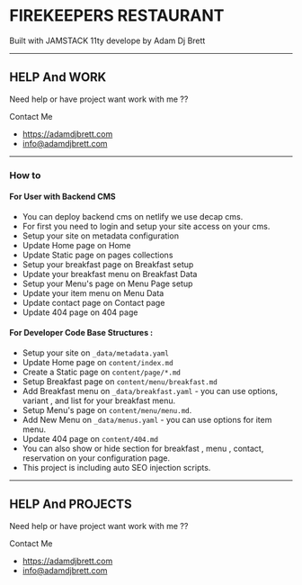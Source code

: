# FIREKEEPERS RESTAURANT

Built with JAMSTACK 11ty develope by Adam Dj Brett

---

## HELP And WORK

Need help or have project want work with me ??

Contact Me
+ https://adamdjbrett.com
+ info@adamdjbrett.com

---

### How to

#### For User with Backend CMS
+ You can deploy backend cms on netlify we use decap cms.
+ For first you need to login and setup your site access on your cms.
+ Setup your site on metadata configuration
+ Update Home page on Home
+ Update Static page on pages collections
+ Setup your breakfast page on Breakfast setup
+ Update your breakfast menu on Breakfast Data
+ Setup your Menu's page on Menu Page setup
+ Update your item menu on Menu Data
+ Update contact page on Contact page
+ Update 404 page on 404 page

#### For Developer Code Base Structures : 
+ Setup your site on `_data/metadata.yaml`
+ Update Home page on `content/index.md`
+ Create a Static page on `content/page/*.md`
+ Setup Breakfast page on `content/menu/breakfast.md`
+ Add Breakfast menu on `_data/breakfast.yaml` - you can use options, variant , and list for your breakfast menu.
+ Setup Menu's page on `content/menu/menu.md`.
+ Add New Menu on `_data/menus.yaml`  - you can use options for item menu.
+ Update 404 page on `content/404.md`
+ You can also show or hide section for breakfast , menu , contact, reservation on your configuration page.
+ This project is including auto SEO injection scripts.

---

## HELP And PROJECTS

Need help or have project want work with me ??

Contact Me
+ https://adamdjbrett.com
+ info@adamdjbrett.com